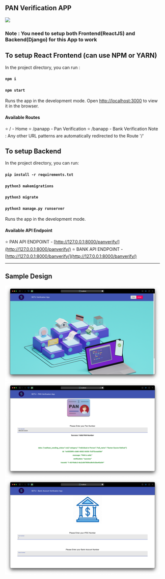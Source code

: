 ## PAN Verification APP
<img src="https://camo.githubusercontent.com/8dfd81322b66fbc3a67ae3f237c7fd4045e337bc6576acba7e2d7441afb87b6a/68747470733a2f2f736574752d64657369676e2e73332e616d617a6f6e6177732e636f6d2f7075626c69632d6173736574732f77616c6c7061706572732f323032312f736574752d31362e6a7067"><br>

### Note : You need to setup both Frontend(ReactJS) and Backend(Django) for this App to work  

## To setup React Frontend (can use NPM or YARN)
In the project directory, you can run :

#### `npm i`
#### `npm start`

Runs the app in the development mode.
Open [http://localhost:3000](http://localhost:3000) to view it in the browser.

#### Available Routes
⭐️ / - Home
⭐️ /panapp - Pan Verification
⭐️ /banapp - Bank Verification
Note : Any other URL patterns are automatically redirected to the Route '/'

## To setup Backend
In the project directory, you can run:

#### `pip install -r requirements.txt`
#### `python3 makemigrations`
#### `python3 migrate`
#### `python3 manage.py runserver`
Runs the app in the development mode.

#### Available API Endpoint
⭐️ PAN API ENDPOINT - [http://127.0.0.1:8000/panverify/](http://127.0.0.1:8000/panverify/)
⭐️ BANK API ENDPOINT - [http://127.0.0.1:8000/banverify/](http://127.0.0.1:8000/banverify/)

<hr>
<h2><strong>Sample Design</strong></h2>
<img src="mockups/im1.png"><br>
<img src="mockups/im2.png"><br>
<img src="mockups/im3.png"><br>